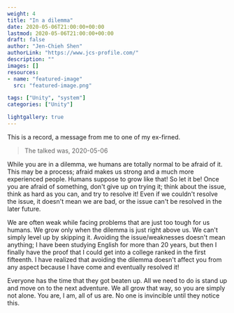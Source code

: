 ```yaml
---
weight: 4
title: "In a dilemma"
date: 2020-05-06T21:00:00+00:00
lastmod: 2020-05-06T21:00:00+00:00
draft: false
author: "Jen-Chieh Shen"
authorLink: "https://www.jcs-profile.com/"
description: ""
images: []
resources:
- name: "featured-image"
  src: "featured-image.png"

tags: ["Unity", "system"]
categories: ["Unity"]

lightgallery: true
---
```


This is a record, a message from me to one of my ex-firned.

> The talked was, 2020-05-06

<!-- more -->

While you are in a dilemma, we humans are totally normal to be afraid
of it. This may be a process; afraid makes us strong and a much more
experienced people. Humans suppose to grow like that! So let it be!
Once you are afraid of something, don't give up on trying it; think
about the issue, think as hard as you can, and try to resolve it!
Even if we couldn't resolve the issue, it doesn't mean we are bad,
or the issue can't be resolved in the later future.

We are often weak while facing problems that are just too tough for us
humans. We grow only when the dilemma is just right above us. We can't
simply level up by skipping it. Avoiding the issue/weaknesses doesn't
mean anything; I have been studying English for more than 20 years, but
then I finally have the proof that I could get into a college ranked in
the first fifteenth. I have realized that avoiding the dilemma doesn't
affect you from any aspect because I have come and eventually resolved it!

Everyone has the time that they got beaten up. All we need to do is stand
up and move on to the next adventure. We all grow that way, so you are
simply not alone. You are, I am, all of us are. No one is invincible
until they notice this.
